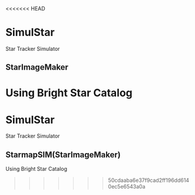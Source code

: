 <<<<<<< HEAD
# SimulStar
Star Tracker Simulator
## StarImageMaker
Using Bright Star Catalog
=======
# SimulStar
Star Tracker Simulator
## StarmapSIM(StarImageMaker)
Using Bright Star Catalog
>>>>>>> 50cdaaba6e37f9cad2ff196dd6140ec5e6543a0a
